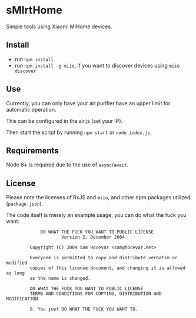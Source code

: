sMIrtHome
=========

Simple tools using Xiaomi MiHome devices.


Install
-------

 * run `npm install`
 * run `npm install -g miio`, if you want to discover devices using `miio discover`
 
 Use
 ---
 
 Currently, you can only have your air purifier have an upper limit for automatic operation.
 
 This can be configured in the air.js (set your IP).
 
 Then start the script by running `npm start` or `node index.js`.
 
 Requirements
 ------------
 
 Node 8+ is required due to the use of `async`/`await`.
 
 License
 --------
 Please note the licenses of RxJS and `miio`, and other npm packages utilized (`package.json`).
 
 The code itself is merely an example usage, you can do what the fuck you want:
 
  
                 DO WHAT THE FUCK YOU WANT TO PUBLIC LICENSE
                         Version 2, December 2004
  
             Copyright (C) 2004 Sam Hocevar <sam@hocevar.net>
  
             Everyone is permitted to copy and distribute verbatim or modified
             copies of this license document, and changing it is allowed as long
             as the name is changed.
  
             DO WHAT THE FUCK YOU WANT TO PUBLIC LICENSE
             TERMS AND CONDITIONS FOR COPYING, DISTRIBUTION AND MODIFICATION
 
             0. You just DO WHAT THE FUCK YOU WANT TO.